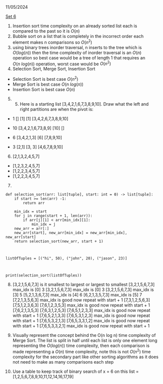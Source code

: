 11/05/2024

[Set 6](https://canvas.calpoly.edu/courses/137532/assignments/1102907)

1. Insertion sort time complexity on an already sorted list each is compared to the past so it is $O(n)$ 
2. Bubble sort on a list that is completely in the incorrect order each element makes n comparisons so $O(n^2)$ 
3. using binary trees inorder traversal, n inserts to the tree which is $O(log(n))$ then the time complexity of inorder traversal is an $O(n)$ operation so best case would be a tree of length 1 that requires an $O(n \ log(n))$ operation, worst case would be $O(n^2)$
4. Selection Sort, Merge Sort, Insertion Sort
 - Selection Sort is best case $O(n^2)$ 
 - Merge Sort is best case $O(n \ log(n))$ 
 - Insertion Sort is best case $O(n)$ 
 5. 5. Here is a starting list [3,4,2,1,6,7,3,8,9,10]. Draw what the left and right partitions are when the pivot is:

 -  1
  [] [1] [1]  [3,4,2,6,7,3,8,9,10]

 - 10
 [3,4,2,1,6,73,8,9]  [10]  []

 -  6
 [3,4,2,1,3]  [6]  [7,8,9,10]

 -  3
 [2,1]  [3, 3]  [4,6,7,8,9,10]

6. [2,1,3,2,4,5,7]
 - [1,2,3,2,4,5,7]
 - [1,2,2,3,4,5,7]
 - [1,2,2,3,4,5,7]

7.
```
def selection_sort(arr: list[tuple], start: int = 0) -> list[tuple]:
	if start >= len(arr) -1:
		return arr

	min_idx = start
	for j in range(start + 1, len(arr)):
		if arr[j][1] < arr[min_idx][1]:
			min_idx = j
	new_arr = arr[:]
	new_arr[start], new_arr[min_idx] = new_arr[min_idx], new_arr[start]
	return selection_sort(new_arr, start + 1)

  

listOfTuples = [("hi", 50), ("john", 20), ("jason", 23)]

  

print(selection_sort(listOfTuples))
```

8. [3,2,1,5,6,7,3]
 is it smallest to largest or largest to smallest
 [3,2,1,5,6,7,3] max_idx is [0] 3
 [3,2,1,5,6,7,3] max_idx is [0] 3
 [3,2,1,5,6,7,3] max_idx is [3] 5
 [5,2,1,3,6,7,3] max_idx is [4] 6
 [6,2,1,3,5,7,3] max_idx is [5] 7
 [7,2,1,3,5,6,3] max_idx is good now repeat with start + 1
 [7,3,1,2,5,6,3]
 [7,5,1,2,3,6,3]
 [7,6,1,2,3,5,3] max_idx is good now repeat with start + 1
 [7,6,2,1,3,5,3]
 [7,6,3,1,2,5,3]
 [7,6,5,1,2,3,3] max_idx is good now repeat with start + 1
 [7,6,5,2,1,3,3]
 [7,6,5,3,1,2,3] max_idx is good now repeat with start + 1
 [7,6,5,3,2,1,3]
 [7,6,5,3,3,1,2] max_idx is good now repeat with start + 1
 [7,6,5,3,3,2,1] max_idx is good now repeat with start + 1

9. Visually represent the concept behind the O(n log n) time complexity of Merge Sort.
 The list is split in half until each list is only one element long representing the $O(log(n))$ time complexity, then each comparison is made representing a $O(n)$ time complexity, note this is not $O(n^2)$ time complexity for the secondary part like other sorting algorithms as it does not need to make as many comparisons each step

10. Use a table to keep track of binary search of x = 6 on this list = [1,2,5,6,7,8,9,10,11,12,14,16,17,19]
 
 
 
